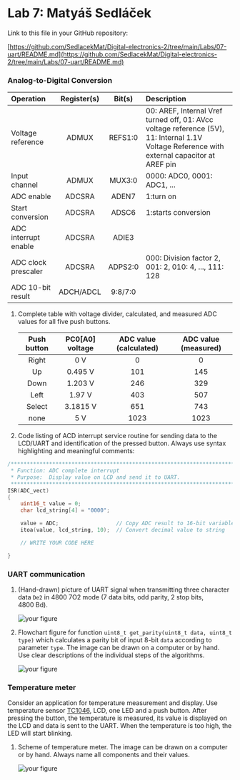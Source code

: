 # Lab 7: Matyáš Sedláček

Link to this file in your GitHub repository:

[https://github.com/SedlacekMat/Digital-electronics-2/tree/main/Labs/07-uart/README.md](https://github.com/SedlacekMat/Digital-electronics-2/tree/main/Labs/07-uart/README.md)


### Analog-to-Digital Conversion

   | **Operation** | **Register(s)** | **Bit(s)** | **Description** |
   | :-- | :-: | :-: | :-- |
   | Voltage reference    | ADMUX | REFS1:0 | 00: AREF, Internal Vref turned off, 01: AVcc voltage reference (5V), 11: Internal 1.1V Voltage Reference with external capacitor at AREF pin |
   | Input channel        | ADMUX | MUX3:0 | 0000: ADC0, 0001: ADC1, ... |
   | ADC enable           | ADCSRA | ADEN7 | 1:turn on |
   | Start conversion     | ADCSRA | ADSC6 | 1:starts conversion |
   | ADC interrupt enable | ADCSRA | ADIE3 |  |
   | ADC clock prescaler  | ADCSRA | ADPS2:0 | 000: Division factor 2, 001: 2, 010: 4, ..., 111: 128|
   | ADC 10-bit result    | ADCH/ADCL | 9:8/7:0 |  |

1. Complete table with voltage divider, calculated, and measured ADC values for all five push buttons.

   | **Push button** | **PC0[A0] voltage** | **ADC value (calculated)** | **ADC value (measured)** |
   | :-: | :-: | :-: | :-: |
   | Right  | 0&nbsp;V | 0   | 0 |
   | Up     | 0.495&nbsp;V | 101 | 145 |
   | Down   | 1.203&nbsp;V | 246 | 329 |
   | Left   | 1.97&nbsp;V | 403 | 507 |
   | Select | 3.1815&nbsp;V | 651 | 743 |
   | none   | 5&nbsp;V | 1023 | 1023 |

2. Code listing of ACD interrupt service routine for sending data to the LCD/UART and identification of the pressed button. Always use syntax highlighting and meaningful comments:

```c
/**********************************************************************
 * Function: ADC complete interrupt
 * Purpose:  Display value on LCD and send it to UART.
 **********************************************************************/
ISR(ADC_vect)
{
    uint16_t value = 0;
    char lcd_string[4] = "0000";

    value = ADC;                  // Copy ADC result to 16-bit variable
    itoa(value, lcd_string, 10);  // Convert decimal value to string

    // WRITE YOUR CODE HERE

}
```


### UART communication

1. (Hand-drawn) picture of UART signal when transmitting three character data `De2` in 4800 7O2 mode (7 data bits, odd parity, 2 stop bits, 4800&nbsp;Bd).

   ![your figure]()

2. Flowchart figure for function `uint8_t get_parity(uint8_t data, uint8_t type)` which calculates a parity bit of input 8-bit `data` according to parameter `type`. The image can be drawn on a computer or by hand. Use clear descriptions of the individual steps of the algorithms.

   ![your figure]()


### Temperature meter

Consider an application for temperature measurement and display. Use temperature sensor [TC1046](http://ww1.microchip.com/downloads/en/DeviceDoc/21496C.pdf), LCD, one LED and a push button. After pressing the button, the temperature is measured, its value is displayed on the LCD and data is sent to the UART. When the temperature is too high, the LED will start blinking.

1. Scheme of temperature meter. The image can be drawn on a computer or by hand. Always name all components and their values.

   ![your figure]()
